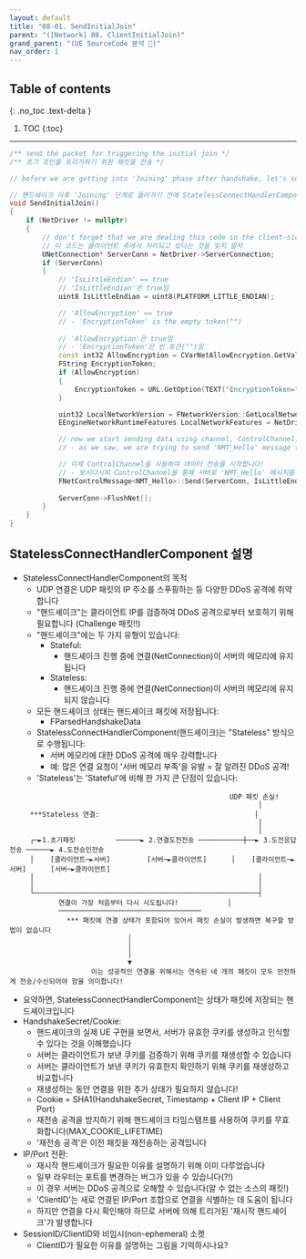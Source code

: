 ```yaml
---
layout: default
title: "08-01. SendInitialJoin"
parent: "([Network] 08. ClientInitialJoin)"
grand_parent: "(UE SourceCode 분석 🤖)"
nav_order: 1
---
```


## Table of contents
{: .no_toc .text-delta }

1. TOC
{:toc}

---

```cpp
/** send the packet for triggering the initial join */
/** 초기 조인을 트리거하기 위한 패킷을 전송 */

// before we are getting into 'Joining' phase after handshake, let's summerize StatelessConnectHandlerComponent(handshake)

// 핸드쉐이크 이후 'Joining' 단계로 들어가기 전에 StatelessConnectHandlerComponent(핸드쉐이크)를 요약해보자
void SendInitialJoin()
{
    if (NetDriver != nullptr)
    {
        // don't forget that we are dealing this code in the client-side
        // 이 코드는 클라이언트 측에서 처리되고 있다는 것을 잊지 말자
        UNetConnection* ServerConn = NetDriver->ServerConnection;
        if (ServerConn)
        {
            // 'IsLittleEndian' == true
            // 'IsLittleEndian'은 true임
            uint8 IsLittleEndian = uint8(PLATFORM_LITTLE_ENDIAN);

            // 'AllowEncryption' == true
            // - 'EncryptionToken' is the empty token("")
            
            // 'AllowEncryption'은 true임
            // - 'EncryptionToken'은 빈 토큰("")임
            const int32 AllowEncryption = CVarNetAllowEncryption.GetValueOnGameThread();
            FString EncryptionToken;
            if (AllowEncryption)
            {
                EncryptionToken = URL.GetOption(TEXT("EncryptionToken="), TEXT(""));
            }

            uint32 LocalNetworkVersion = FNetworkVersion::GetLocalNetworkVersion();
            EEngineNetworkRuntimeFeatures LocalNetworkFeatures = NetDriver->GetNetworkRuntimeFeatures();

            // now we start sending data using channel, ControlChannel!
            // - as we saw, we are trying to send 'NMT_Hello' message through ControlChannel to the server

            // 이제 ControlChannel을 사용하여 데이터 전송을 시작합니다!
            // - 보시다시피 ControlChannel을 통해 서버로 'NMT_Hello' 메시지를 전송하려고 합니다
            FNetControlMessage<NMT_Hello>::Send(ServerConn, IsLittleEndian, LocalNetworkVersion, EncryptionToken, LocalNetworkFeatures);
        
            ServerConn->FlushNet();
        }
    }
}
```

## StatelessConnectHandlerComponent 설명

* StatelessConnectHandlerComponent의 목적
  * UDP 연결은 UDP 패킷의 IP 주소를 스푸핑하는 등 다양한 DDoS 공격에 취약합니다
  * "핸드셰이크"는 클라이언트 IP를 검증하여 DDoS 공격으로부터 보호하기 위해 필요합니다 (Challenge 패킷!!)
  * "핸드셰이크"에는 두 가지 유형이 있습니다:
    * Stateful:
      * 핸드셰이크 진행 중에 연결(NetConnection)이 서버의 메모리에 유지됩니다
    * Stateless:
      * 핸드셰이크 진행 중에 연결(NetConnection)이 서버의 메모리에 유지되지 않습니다
  * 모든 핸드셰이크 상태는 핸드셰이크 패킷에 저장됩니다:
    * FParsedHandshakeData
  * StatelessConnectHandlerComponent(핸드셰이크)는 "Stateless" 방식으로 수행됩니다:
    * 서버 메모리에 대한 DDoS 공격에 매우 강력합니다
    * 예: 많은 연결 요청이 '서버 메모리 부족'을 유발 = 잘 알려진 DDoS 공격!
  * 'Stateless'는 'Stateful'에 비해 한 가지 큰 단점이 있습니다:

```
                                                      UDP 패킷 손실!                                                      
                                                             │                                                              
     ***Stateless 연결:                                      │                                                              
                                                             │                                                              
                                                             │                                                              
     ┌─►1.초기패킷          ──────► 2.연결도전전송 ───────────┼──► 3.도전응답전송 ──────► 4.도전승인전송        
     │    [클라이언트─►서버]         [서버─►클라이언트]      │    [클라이언트─►서버]      [서버─►클라이언트]        
     │                                                       │                                                              
     │                                                       │                                                              
     └───────────────────────────────────────────────────────┤                                                              
            연결이 가장 처음부터 다시 시도됩니다!            │                                                              
            ───────────────────────────────────                                                                     
              *** 패킷에 연결 상태가 포함되어 있어서 패킷 손실이 발생하면 복구할 방법이 없습니다                     
                             │                                                                                              
                             │                                                                                              
                             │                                                                                              
                             ▼                                                                                              
                    이는 성공적인 연결을 위해서는 연속된 네 개의 패킷이 모두 안전하게 전송/수신되어야 함을 의미합니다!  
```

* 요약하면, StatelessConnectHandlerComponent는 상태가 패킷에 저장되는 핸드셰이크입니다
* HandshakeSecret/Cookie:
  * 핸드셰이크의 실제 UE 구현을 보면서, 서버가 유효한 쿠키를 생성하고 인식할 수 있다는 것을 이해했습니다
  * 서버는 클라이언트가 보낸 쿠키를 검증하기 위해 쿠키를 재생성할 수 있습니다
  * 서버는 클라이언트가 보낸 쿠키가 유효한지 확인하기 위해 쿠키를 재생성하고 비교합니다
  * 재생성하는 동안 연결을 위한 추가 상태가 필요하지 않습니다!
  * Cookie = SHA1(HandshakeSecret, Timestamp + Client IP + Client Port)
  * 재전송 공격을 방지하기 위해 핸드셰이크 타임스탬프를 사용하여 쿠키를 무효화합니다(MAX_COOKIE_LIFETIME)
  * '재전송 공격'은 이전 패킷을 재전송하는 공격입니다
* IP/Port 전환:
  * 재시작 핸드셰이크가 필요한 이유를 설명하기 위해 이미 다루었습니다
  * 일부 라우터는 포트를 변경하는 버그가 있을 수 있습니다(?!)
  * 이 경우 서버는 DDoS 공격으로 오해할 수 있습니다(알 수 없는 소스의 패킷!)
  * 'ClientID'는 새로 연결된 IP/Port 조합으로 연결을 식별하는 데 도움이 됩니다
  * 하지만 연결을 다시 확인해야 하므로 서버에 의해 트리거된 '재시작 핸드셰이크'가 발생합니다
* SessionID/ClientID와 비임시(non-ephemeral) 소켓
  * ClientID가 필요한 이유를 설명하는 그림을 기억하시나요?